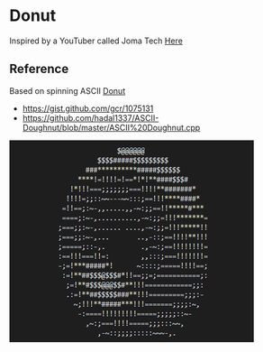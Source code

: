 # Donut
Inspired by a YouTuber called Joma Tech [Here](https://youtu.be/sW9npZVpiMI?si=q6x9bQ5tLD9I7web)

## Reference
Based on spinning ASCII [Donut](https://www.a1k0n.net/2011/07/20/donut-math.html)  

* https://gist.github.com/gcr/1075131
* https://github.com/hadal1337/ASCII-Doughnut/blob/master/ASCII%20Doughnut.cpp

![He](donut.gif)